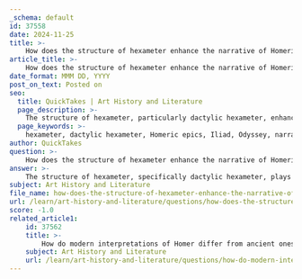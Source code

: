 ```yaml
---
_schema: default
id: 37558
date: 2024-11-25
title: >-
    How does the structure of hexameter enhance the narrative of Homeric epics?
article_title: >-
    How does the structure of hexameter enhance the narrative of Homeric epics?
date_format: MMM DD, YYYY
post_on_text: Posted on
seo:
  title: QuickTakes | Art History and Literature
  page_description: >-
    The structure of hexameter, particularly dactylic hexameter, enhances the narrative of Homeric epics by providing a rhythmic pattern suitable for oral tradition, facilitating memorization, and allowing for rich character development through repetition and variation.
  page_keywords: >-
    hexameter, dactylic hexameter, Homeric epics, Iliad, Odyssey, narrative structure, oral tradition, rhythmic pattern, memorization, improvisation, character development, thematic depth, epithets, storytelling, heroism
author: QuickTakes
question: >-
    How does the structure of hexameter enhance the narrative of Homeric epics?
answer: >-
    The structure of hexameter, specifically dactylic hexameter, plays a crucial role in enhancing the narrative of Homeric epics such as the "Iliad" and the "Odyssey." This metrical line consists of six feet, where each foot is typically a dactyl (one stressed syllable followed by two unstressed syllables) or a spondee (two stressed syllables). This rhythmic pattern not only provides a grand and elevated tone suitable for epic narratives but also reflects the heroism and significant events depicted in these stories.\n\nThe use of hexameter allows for a fluid and dynamic storytelling style that is essential for oral tradition. Since these epics were originally recited and performed, the rhythmic structure aids in memorization and improvisation, enabling bards to maintain the flow of the narrative while engaging their audience. The grandiosity of the hexameter complements the themes of heroism, honor, and the struggles between mortals and gods, which are central to Homeric poetry.\n\nMoreover, the flexibility of the hexameter allows for variations in phrasing and the inclusion of epithets, which serve to enhance character development and thematic depth. For instance, the repeated use of descriptive phrases, such as "swift-footed Achilles," not only fits the metrical requirements but also reinforces the attributes of the characters and the significance of their actions within the narrative.\n\nIn summary, the structure of hexameter in Homeric epics enhances the narrative by providing a rhythmic and formal quality that elevates the storytelling, facilitates oral performance, and allows for rich character development through repetition and variation. This metrical form is integral to the enduring impact and memorability of Homer's works.
subject: Art History and Literature
file_name: how-does-the-structure-of-hexameter-enhance-the-narrative-of-homeric-epics.md
url: /learn/art-history-and-literature/questions/how-does-the-structure-of-hexameter-enhance-the-narrative-of-homeric-epics
score: -1.0
related_article1:
    id: 37562
    title: >-
        How do modern interpretations of Homer differ from ancient ones?
    subject: Art History and Literature
    url: /learn/art-history-and-literature/questions/how-do-modern-interpretations-of-homer-differ-from-ancient-ones
---
```


&nbsp;